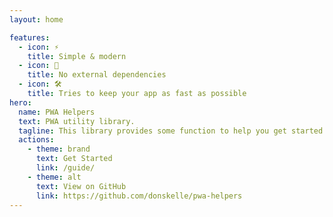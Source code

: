 ```yaml
---
layout: home

features:
  - icon: ⚡️
    title: Simple & modern
  - icon: 🖖
    title: No external dependencies
  - icon: 🛠️
    title: Tries to keep your app as fast as possible
hero:
  name: PWA Helpers
  text: PWA utility library.
  tagline: This library provides some function to help you get started in pwa creation.
  actions:
    - theme: brand
      text: Get Started
      link: /guide/
    - theme: alt
      text: View on GitHub
      link: https://github.com/donskelle/pwa-helpers
---
```

